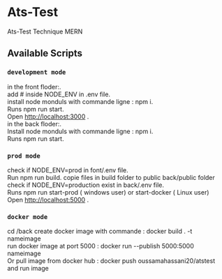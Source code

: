 # Ats-Test
Ats-Test Technique MERN


## Available Scripts
### `development mode`

in the front floder:.<br />
add # inside NODE_ENV in .env file.<br />
install node monduls with commande ligne : npm i.<br />
Runs  npm run start.<br />
Open [http://localhost:3000](http://localhost:3000) .<br />
in the back floder:.<br />
Install node monduls with commande ligne : npm i.<br />
Runs  npm run start.<br />

### `prod mode`
 check if  NODE_ENV=prod in font/.env file.<br />
Run  npm run build.
copie files in build folder to public back/public folder
 check if  NODE_ENV=production exist  in back/.env file.<br />
 Runs  npm run start-prod ( windows user)   or start-docker ( Linux user)  <br /> 
Open [http://localhost:5000](http://localhost:5000) .<br />


### `docker mode`
cd /back
create docker image with commande :  docker build . -t nameimage<br />
run docker image at port 5000 : docker run --publish 5000:5000 nameimage<br />
Or
pull image from  docker hub  :  docker push oussamahassani20/atstest <br />
and run image<br />

